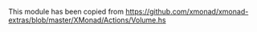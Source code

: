 This module has been copied from
https://github.com/xmonad/xmonad-extras/blob/master/XMonad/Actions/Volume.hs
